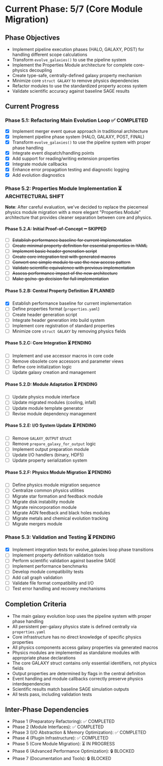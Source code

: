 <!-- Purpose: Current project phase context -->
<!-- Update Rules:
- 500-word limit! 
- Include: 
  • Phase objectives
  • Current progress as a checklist
  • Completion criteria 
  • Inter-phase dependencies
- At major phase completion archive as phase-[X].md and refresh for next phase
-->

# Current Phase: 5/7 (Core Module Migration)

## Phase Objectives
- Implement pipeline execution phases (HALO, GALAXY, POST) for handling different scope calculations
- Transform `evolve_galaxies()` to use the pipeline system
- Implement the Properties Module architecture for complete core-physics decoupling
- Create type-safe, centrally-defined galaxy property mechanism
- Minimize core `struct GALAXY` to remove physics dependencies
- Refactor modules to use the standardized property access system
- Validate scientific accuracy against baseline SAGE results

## Current Progress

### Phase 5.1: Refactoring Main Evolution Loop ✅ COMPLETED
- [x] Implement merger event queue approach in traditional architecture
- [x] Implement pipeline phase system (HALO, GALAXY, POST, FINAL)
- [x] Transform `evolve_galaxies()` to use the pipeline system with proper phase handling
- [x] Integrate event dispatch/handling points
- [x] Add support for reading/writing extension properties
- [x] Integrate module callbacks
- [x] Enhance error propagation testing and diagnostic logging
- [x] Add evolution diagnostics

### Phase 5.2: Properties Module Implementation ⏳ ARCHITECTURAL SHIFT
**Note**: After careful evaluation, we've decided to replace the piecemeal physics module migration with a more elegant "Properties Module" architecture that provides cleaner separation between core and physics.

#### Phase 5.2.A: Initial Proof-of-Concept ➖ SKIPPED
- [ ] ~~Establish performance baseline for current implementation~~
- [ ] ~~Create minimal property definition for essential properties in YAML~~
- [ ] ~~Implement basic header generation script~~
- [ ] ~~Create core integration test with generated macros~~
- [ ] ~~Convert one simple module to use the new access pattern~~
- [ ] ~~Validate scientific equivalence with previous implementation~~
- [ ] ~~Assess performance impact of the new architecture~~
- [ ] ~~Make go/no-go decision for full implementation~~

#### Phase 5.2.B: Central Property Definition ⏳ PLANNED
- [x] Establish performance baseline for current implementation
- [ ] Define properties format (`properties.yaml`)
- [ ] Create header generation script
- [ ] Integrate header generation into build system
- [ ] Implement core registration of standard properties
- [ ] Minimize core `struct GALAXY` by removing physics fields

#### Phase 5.2.C: Core Integration ⏳ PENDING
- [ ] Implement and use accessor macros in core code
- [ ] Remove obsolete core accessors and parameter views
- [ ] Refine core initialization logic
- [ ] Update galaxy creation and management

#### Phase 5.2.D: Module Adaptation ⏳ PENDING
- [ ] Update physics module interface
- [ ] Update migrated modules (cooling, infall)
- [ ] Update module template generator
- [ ] Revise module dependency management

#### Phase 5.2.E: I/O System Update ⏳ PENDING
- [ ] Remove `GALAXY_OUTPUT` struct 
- [ ] Remove `prepare_galaxy_for_output` logic
- [ ] Implement output preparation module
- [ ] Update I/O handlers (binary, HDF5)
- [ ] Update property serialization system

#### Phase 5.2.F: Physics Module Migration ⏳ PENDING
- [ ] Define physics module migration sequence
- [ ] Centralize common physics utilities
- [ ] Migrate star formation and feedback module
- [ ] Migrate disk instability module
- [ ] Migrate reincorporation module
- [ ] Migrate AGN feedback and black holes modules
- [ ] Migrate metals and chemical evolution tracking
- [ ] Migrate mergers module

### Phase 5.3: Validation and Testing ⏳ PENDING
- [x] Implement integration tests for evolve_galaxies loop phase transitions
- [ ] Implement property definition validation tools
- [ ] Perform scientific validation against baseline SAGE
- [ ] Implement performance benchmarks
- [ ] Develop module compatibility tests
- [ ] Add call graph validation
- [ ] Validate file format compatibility and I/O
- [ ] Test error handling and recovery mechanisms

## Completion Criteria
- The main galaxy evolution loop uses the pipeline system with proper phase handling
- All persistent per-galaxy physics state is defined centrally via `properties.yaml`
- Core infrastructure has no direct knowledge of specific physics properties
- All physics components access galaxy properties via generated macros
- Physics modules are implemented as standalone modules with appropriate phase declarations
- The core GALAXY struct contains only essential identifiers, not physics fields
- Output properties are determined by flags in the central definition
- Event handling and module callbacks correctly preserve physics interdependencies
- Scientific results match baseline SAGE simulation outputs
- All tests pass, including validation tests

## Inter-Phase Dependencies
- Phase 1 (Preparatory Refactoring): ✅ COMPLETED
- Phase 2 (Module Interfaces): ✅ COMPLETED
- Phase 3 (I/O Abstraction & Memory Optimization): ✅ COMPLETED
- Phase 4 (Plugin Infrastructure): ✅ COMPLETED
- Phase 5 (Core Module Migration): ⏳ IN PROGRESS
- Phase 6 (Advanced Performance Optimization): 🔒 BLOCKED
- Phase 7 (Documentation and Tools): 🔒 BLOCKED